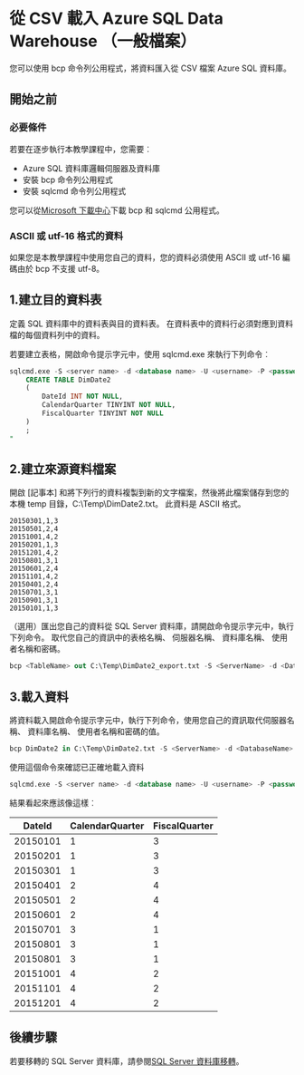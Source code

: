 <properties
   pageTitle="從 CSV 檔案的資料載入 Azure SQL Databaase (bcp) |Microsoft Azure"
   description="對於較小的資料的大小，使用 bcp Azure SQL 資料庫將資料匯入。"
   services="sql-database"
   documentationCenter="NA"
   authors="CarlRabeler"
   manager="jhubbard"
   editor=""/>

<tags
   ms.service="sql-database"
   ms.devlang="NA"
   ms.topic="get-started-article"
   ms.tgt_pltfrm="NA"
   ms.workload="data-services"
   ms.date="09/13/2016"
   ms.author="carlrab"/>


# <a name="load-data-from-csv-into-azure-sql-data-warehouse-flat-files"></a>從 CSV 載入 Azure SQL Data Warehouse （一般檔案）

您可以使用 bcp 命令列公用程式，將資料匯入從 CSV 檔案 Azure SQL 資料庫。

## <a name="before-you-begin"></a>開始之前

### <a name="prerequisites"></a>必要條件

若要在逐步執行本教學課程中，您需要︰

- Azure SQL 資料庫邏輯伺服器及資料庫
- 安裝 bcp 命令列公用程式
- 安裝 sqlcmd 命令列公用程式

您可以從[Microsoft 下載中心][]下載 bcp 和 sqlcmd 公用程式。

### <a name="data-in-ascii-or-utf-16-format"></a>ASCII 或 utf-16 格式的資料

如果您是本教學課程中使用您自己的資料，您的資料必須使用 ASCII 或 utf-16 編碼由於 bcp 不支援 utf-8。 

## <a name="1-create-a-destination-table"></a>1.建立目的資料表

定義 SQL 資料庫中的資料表與目的資料表。 在資料表中的資料行必須對應到資料檔的每個資料列中的資料。

若要建立表格，開啟命令提示字元中，使用 sqlcmd.exe 來執行下列命令︰


```sql
sqlcmd.exe -S <server name> -d <database name> -U <username> -P <password> -I -Q "
    CREATE TABLE DimDate2
    (
        DateId INT NOT NULL,
        CalendarQuarter TINYINT NOT NULL,
        FiscalQuarter TINYINT NOT NULL
    )
    ;
"
```


## <a name="2-create-a-source-data-file"></a>2.建立來源資料檔案

開啟 [記事本] 和將下列行的資料複製到新的文字檔案，然後將此檔案儲存到您的本機 temp 目錄，C:\Temp\DimDate2.txt。 此資料是 ASCII 格式。

```
20150301,1,3
20150501,2,4
20151001,4,2
20150201,1,3
20151201,4,2
20150801,3,1
20150601,2,4
20151101,4,2
20150401,2,4
20150701,3,1
20150901,3,1
20150101,1,3
```

（選用）匯出您自己的資料從 SQL Server 資料庫，請開啟命令提示字元中，執行下列命令。 取代您自己的資訊中的表格名稱、 伺服器名稱、 資料庫名稱、 使用者名稱和密碼。

```sql
bcp <TableName> out C:\Temp\DimDate2_export.txt -S <ServerName> -d <DatabaseName> -U <Username> -P <Password> -q -c -t ','
```

## <a name="3-load-the-data"></a>3.載入資料
將資料載入開啟命令提示字元中，執行下列命令，使用您自己的資訊取代伺服器名稱、 資料庫名稱、 使用者名稱和密碼的值。

```sql
bcp DimDate2 in C:\Temp\DimDate2.txt -S <ServerName> -d <DatabaseName> -U <Username> -P <password> -q -c -t  ','
```

使用這個命令來確認已正確地載入資料

```sql
sqlcmd.exe -S <server name> -d <database name> -U <username> -P <password> -I -Q "SELECT * FROM DimDate2 ORDER BY 1;"
```

結果看起來應該像這樣︰

DateId |CalendarQuarter |FiscalQuarter
----------- |--------------- |-------------
20150101 |1 |3
20150201 |1 |3
20150301 |1 |3
20150401 |2 |4
20150501 |2 |4
20150601 |2 |4
20150701 |3 |1
20150801 |3 |1
20150801 |3 |1
20151001 |4 |2
20151101 |4 |2
20151201 |4 |2


## <a name="next-steps"></a>後續步驟

若要移轉的 SQL Server 資料庫，請參閱[SQL Server 資料庫移轉](sql-database-cloud-migrate.md)。

<!--MSDN references-->
[bcp]: https://msdn.microsoft.com/library/ms162802.aspx
[CREATE TABLE syntax]: https://msdn.microsoft.com/library/mt203953.aspx

<!--Other Web references-->
[Microsoft 下載中心]: https://www.microsoft.com/download/details.aspx?id=36433
